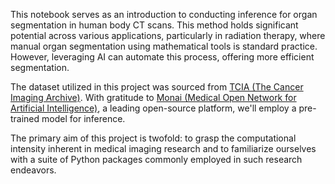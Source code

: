 This notebook serves as an introduction to conducting inference for organ segmentation in human body CT scans. This method holds significant potential across various applications, particularly in radiation therapy, where manual organ segmentation using mathematical tools is standard practice. However, leveraging AI can automate this process, offering more efficient segmentation.

The dataset utilized in this project was sourced from [TCIA (The Cancer Imaging Archive)](https://www.cancerimagingarchive.net/). With gratitude to [Monai (Medical Open Network for Artificial Intelligence)](https://monai.io/), a leading open-source platform, we'll employ a pre-trained model for inference.

The primary aim of this project is twofold: to grasp the computational intensity inherent in medical imaging research and to familiarize ourselves with a suite of Python packages commonly employed in such research endeavors.
